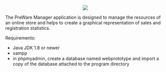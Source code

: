 <p align="center"><img src="http://preware.cba.pl/appLogo.png"></p>

The PreWare Manager application is designed to manage the resources of an online store and helps to create a graphical representation of sales and registration statistics.

Requirements:
- Java JDK 1.8 or newer
- xampp
- in phpmyadmin, create a database named webprototype and import a copy of the database attached to the program directory
